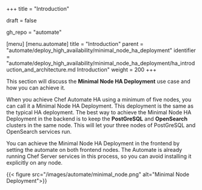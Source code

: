 +++
title = "Introduction"

draft = false

gh_repo = "automate"

[menu]
  [menu.automate]
    title = "Introduction"
    parent = "automate/deploy_high_availability/minimal_node_ha_deployment"
    identifier = "automate/deploy_high_availability/minimal_node_ha_deployment/ha_introduction_and_architecture.md Introduction"
    weight = 200
+++

This section will discuss the **Minimal Node HA Deployment** use case and how you can achieve it.

When you achieve Chef Automate HA using a minimum of five nodes, you can call it a Minimal Node HA Deployment. This deployment is the same as the typical HA deployment. The best way to achieve the Minimal Node HA Deployment in the backend is to keep the **PostGreSQL** and **OpenSearch** clusters in the same node. This will let your three nodes of PostGreSQL and OpenSearch services run.

You can achieve the Minimal Node HA Deployment in the frontend by setting the automate on both frontend nodes. The Automate is already running Chef Server services in this process, so you can avoid installing it explicitly on any node.

{{< figure src="/images/automate/minimal_node.png" alt="Minimal Node Deployment">}}
